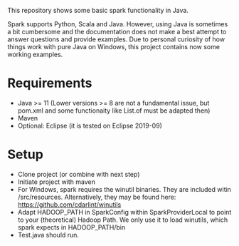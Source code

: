 This repository shows some basic spark functionality in Java.

Spark supports Python, Scala and Java. However, using Java is sometimes a bit cumbersome and the documentation does not make a best attempt to answer questions and provide examples. Due to personal curiosity of how things work with pure Java on Windows, this project contains now some working examples.

Requirements
============
- Java >= 11 (Lower versions >= 8 are not a fundamental issue, but pom.xml and some functionaity like List.of must be adapted then)
- Maven
- Optional: Eclipse (it is tested on Eclipse 2019-09)

Setup
=====
- Clone project (or combine with next step)
- Initiate project with maven
- For Windows, spark requires the winutil binaries. They are included witin /src/resources. Alternatively, they may be found here: https://github.com/cdarlint/winutils
- Adapt HADOOP_PATH in SparkConfig within SparkProviderLocal to point to your (theoretical) Hadoop Path. We only use it to load winutils, which spark expects in HADOOP_PATH/bin
- Test.java should run.
